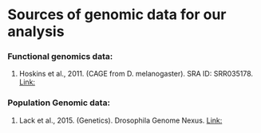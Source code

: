 # Sources of genomic data for our analysis

### Functional genomics data:
1. Hoskins et al., 2011. (CAGE from D. melanogaster). SRA ID: SRR035178. [Link:](http://www.ncbi.nlm.nih.gov/sra/?term=SRR035178)

### Population Genomic data:
1. Lack et al., 2015. (Genetics). Drosophila Genome Nexus. [Link:](http://www.johnpool.net/genomes.html)

